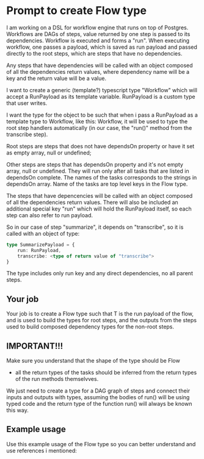 # Prompt to create Flow type

I am working on a DSL for workflow engine that runs on top of Postgres.
Workflows are DAGs of steps, value returned by one step is passed to its dependencies.
Workflow is executed and forms a "run".
When executing workflow, one passes a payload, which is saved as run payload
and passed directly to the root steps, which are steps that have no dependencies.

Any steps that have dependencies will be called with an object composed
of all the dependencies return values, where dependency name will be a key
and the return value will be a value.

I want to create a generic (template?) typescript type "Workflow" which
will accept a RunPayload as its template variable. RunPayload is a custom
type that user writes.

I want the type for the object to be such that when i pass a RunPayload as a template
type to Workflow, like this: Workflow<RunPayload>, it will be used to type
the root step handlers automatically (in our case, the "run()" method from the transcribe step).

Root steps are steps that does not have dependsOn property or have it set as empty array, null or undefined;

Other steps are steps that has dependsOn property and it's not empty array, null or undefined.
They will run only after all tasks that are listed in dependsOn complete.
The names of the tasks corresponds to the strings in dependsOn array.
Name of the tasks are top level keys in the Flow type.

The steps that have depencencies will be called with an object composed of all the dependencies return values.
There will also be included an additional special key "run" which will hold the RunPayload itself,
so each step can also refer to run payload.

So in our case of step "summarize", it depends on "transcribe", so it is called with an object of type:

```typescript
type SummarizePayload = {
	run: RunPayload,
	transcribe: <type of return value of "transcribe">
}
```

The type includes only run key and any direct dependencies, no all parent steps.

## Your job

Your job is to create a Flow<T> type such that T is the run payload of the flow,
and is used to build the types for root steps, and the outputs from the steps
used to build composed dependency types for the non-root steps.

## IMPORTANT!!!

Make sure you understand that the shape of the type should be Flow<T>

- all the return types of the tasks should be inferred from the return types of
  the run methods themselvves.

We just need to create a type for a DAG graph of steps and connect their inputs and outputs with types,
assuming the bodies of run() will be using typed code and the return
type of the function run() will always be known this way.

## Example usage

Use this example usage of the Flow<T> type so you can better understand
and use references i mentioned:
